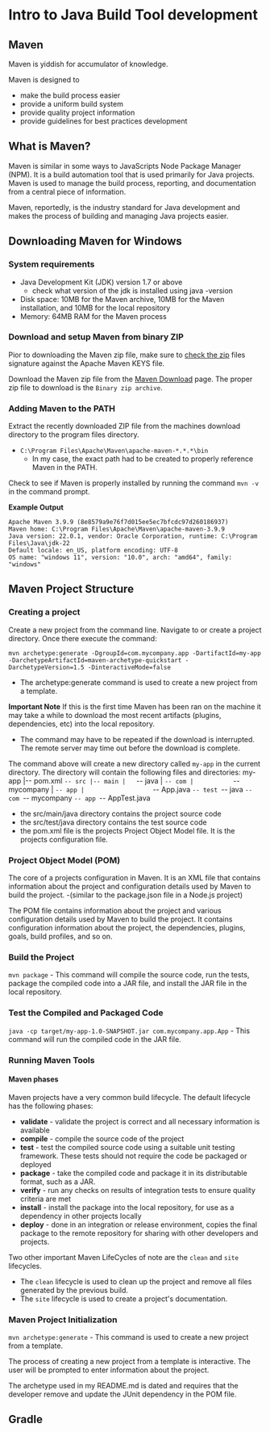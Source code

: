 # Intro to Java Build Tool development

## Maven
Maven is yiddish for accumulator of knowledge. 

Maven is designed to 
- make the build process easier
- provide a uniform build system
- provide quality project information
- provide guidelines for best practices development


## What is Maven?
Maven is similar in some ways to JavaScripts Node Package Manager (NPM). It is a build automation tool that is used primarily for Java projects. Maven is used to manage the build process, reporting, and documentation from a central piece of information.

Maven, reportedly, is the industry standard for Java development and makes the process of building and managing Java projects easier.

## Downloading Maven for Windows 

### System requirements 
- Java Development Kit (JDK) version 1.7 or above
    - check what version of the jdk is installed using java -version
- Disk space: 10MB for the Maven archive, 10MB for the Maven installation, and 10MB for the local repository
- Memory: 64MB RAM for the Maven process

### Download and setup Maven from binary ZIP 

Pior to downloading the Maven zip file, make sure to [check the zip](https://www.apache.org/info/verification.html) files signature against the Apache Maven KEYS file.

Download the Maven zip file from the [Maven Download](https://maven.apache.org/download.cgi) page. The proper zip file to download is the `Binary zip archive`.

### Adding Maven to the PATH
Extract the recently downloaded ZIP file from the machines download directory to the program files directory.
- `C:\Program Files\Apache\Maven\apache-maven-*.*.*\bin`
    - In my case, the exact path had to be created to properly reference Maven in the PATH.

Check to see if Maven is properly installed by running the command `mvn -v` in the command prompt.

**Example Output**
```shell
Apache Maven 3.9.9 (8e8579a9e76f7d015ee5ec7bfcdc97d260186937)
Maven home: C:\Program Files\Apache\Maven\apache-maven-3.9.9
Java version: 22.0.1, vendor: Oracle Corporation, runtime: C:\Program Files\Java\jdk-22
Default locale: en_US, platform encoding: UTF-8
OS name: "windows 11", version: "10.0", arch: "amd64", family: "windows"
```

## Maven Project Structure

### Creating a project 
Create a new project from the command line. Navigate to or create a project directory. Once there execute the command: 
```shell 
mvn archetype:generate -DgroupId=com.mycompany.app -DartifactId=my-app -DarchetypeArtifactId=maven-archetype-quickstart -DarchetypeVersion=1.5 -DinteractiveMode=false
```
- The archetype:generate command is used to create a new project from a template.

**Important Note** If this is the first time Maven has been ran on the machine it may take a while to download the most recent artifacts (plugins, dependencies, etc) into the local repository.
- The command may have to be repeated if the download is interrupted. The remote server may time out before the download is complete.

The command above will create a new directory called `my-app` in the current directory. The directory will contain the following files and directories:
my-app
|-- pom.xml
`-- src
    |-- main
    |   `-- java
    |       `-- com
    |           `-- mycompany
    |               `-- app
    |                   `-- App.java
    `-- test
        `-- java
            `-- com
                `-- mycompany
                    `-- app
                        `-- AppTest.java

- the src/main/java directory contains the project source code
- the src/test/java directory contains the test source code
- the pom.xml file is the projects Project Object Model file. It is the projects configuration file.

### Project Object Model (POM)
The core of a projects configuration in Maven. It is an XML file that contains information about the project and configuration details used by Maven to build the project.
-(similar to the package.json file in a Node.js project)

The POM file contains information about the project and various configuration details used by Maven to build the project. It contains configuration information about the project, the dependencies, plugins, goals, build profiles, and so on.

### Build the Project 
`mvn package` - This command will compile the source code, run the tests, package the compiled code into a JAR file, and install the JAR file in the local repository.

### Test the Compiled and Packaged Code
`java -cp target/my-app-1.0-SNAPSHOT.jar com.mycompany.app.App` - This command will run the compiled code in the JAR file.

### Running Maven Tools 

#### Maven phases 
Maven projects have a very common build lifecycle. The default lifecycle has the following phases:
- **validate** - validate the project is correct and all necessary information is available
- **compile** - compile the source code of the project
- **test** - test the compiled source code using a suitable unit testing framework. These tests should not require the code be packaged or deployed
- **package** - take the compiled code and package it in its distributable format, such as a JAR.
- **verify** - run any checks on results of integration tests to ensure quality criteria are met
- **install** - install the package into the local repository, for use as a dependency in other projects locally
- **deploy** - done in an integration or release environment, copies the final package to the remote repository for sharing with other developers and projects.

Two other important Maven LifeCycles of note are the `clean` and `site` lifecycles. 
- The `clean` lifecycle is used to clean up the project and remove all files generated by the previous build. 
- The `site` lifecycle is used to create a project's documentation.

### Maven Project Initialization
`mvn archetype:generate` - This command is used to create a new project from a template.

The process of creating a new project from a template is interactive. The user will be prompted to enter information about the project. 

The archetype used in my README.md is dated and requires that the developer remove and update the JUnit dependency in the POM file.

## Gradle 


